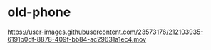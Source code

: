 # old-phone

https://user-images.githubusercontent.com/23573176/212103935-6191b0df-8878-409f-bb84-ac29631a1ec4.mov

